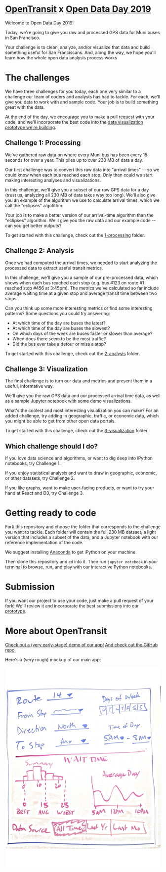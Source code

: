 # [OpenTransit](http://opentransit.city/) x [Open Data Day 2019](https://www.eventbrite.com/e/code-for-san-francisco-open-data-day-2019-tickets-56291530483)

Welcome to Open Data Day 2019!

Today, we're going to give you raw and processed GPS data for Muni buses
in San Francisco.

Your challenge is to clean, analyze, and/or visualize that data and build
something useful for San Franciscans. And, along the way, we hope you'll
learn how the whole open data analysis process works

# The challenges

We have three challenges for you today, each one very similar to a challenge
our team of coders and analysts has had to tackle. For each, we'll give you
data to work with and sample code. Your job is to build something great
with the data.

At the end of the day, we encourage you to make a pull request with your code,
and we'll incorporate the best code into the [data visualization prototype we're building](https://github.com/trynmaps/metrics-mvp).

## Challenge 1: Processing

We've gathered raw data on where every Muni bus has been every 15 seconds for
over a year. This piles up to over 230 MB of data a day.

Our first challenge was to convert this raw data into "arrival
times" -- so we could know when each bus reached each stop. Only then
could we start making interesting analyses and visualizations.

In this challenge, we'll give you a subset of our raw GPS data for a day
(trust us, analyzing all 230 MB of data takes way too long).
We'll also give you an example of the algorithm we use to calculate arrival times,
which we call the "eclipses" algotithm.

Your job is to make a better version of our arrival-time algorithm than the
"eclipses" algorithm. We'll give you the raw data and our example code --
can you get better outputs?

To get started with this challenge, check out the [1-processing](1-processing) folder.

## Challenge 2: Analysis

Once we had computed the arrival times, we needed to start analyzing the
processed data to extract useful transit metrics.

In this challenge, we'll give you a sample of our pre-processed data, which shows
when each bus reached each stop (e.g. bus #123 on route #1 reached stop #456
at 3:45pm). The metrics we've calculated so far include average waiting time
at a given stop and average transit time between two stops.

Can you think up some more interesting metrics or find some interesting
patterns? Some questions you could try answering:

- At which time of the day are buses the latest?
- At which time of the day are buses the slowest?
- On which days of the week are buses faster or slower than average?
- When does there seem to be the most traffic?
- Did the bus ever take a detour or miss a stop?

To get started with this challenge, check out the [2-analysis](2-analysis) folder.

## Challenge 3: Visualization

The final challenge is to turn our data and metrics
and present them in a useful, informative way.

We'll give you the raw GPS data and our processed arrival time
data, as well as a sample Jupyter notebook with some demo
visualizations.

What's the coolest and most interesting visualization you can
make? For an added challenge, try adding in geographic, traffic,
or economic data, which you might be able to get from other
open data portals.

To get started with this challenge, check out the [3-visualization](3-visualization) folder.

## Which challenge should I do?

If you love data science and algorithms, or want to dig deep into iPython 
notebooks, try Challenge 1.

If you enjoy statistical analysis and want to draw in geographic, economic,
or other datasets, try Challenge 2.

If you like graphs, want to make user-facing products, or want to try your hand at React
and D3, try Challenge 3.

# Getting ready to code

Fork this repository and choose the folder that corresponds to the challenge you want
to tackle. Each folder will contain the full 230 MB dataset, a light version that
includes a subset of the data, and a Jupyter notebook with our reference implementation
of the code.

We suggest installing [Anaconda](https://www.anaconda.com/distribution/) to get iPython
on your machine.

Then clone this repository and `cd` into it. Then run `jupyter notebook` in your terminal
to browse, run, and play with our interactive Python notebooks.

# Submission

If you want our project to use your code, just make a pull request of your fork! We'll
review it and incorporate the best submissions into our
[prototype](https://github.com/trynmaps/metrics-mvp).

# More about OpenTransit

[Check out a (very early-stage) demo of our app!](https://opentransit.herokuapp.com/metrics)
[And check out the GitHub repo.](https://github.com/trynmaps/metrics-mvp)

Here's a (very rough) mockup of our main app:

![OpenTransit mockup](mockup.png)
